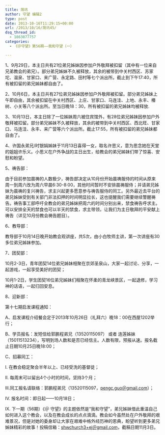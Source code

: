 ```yaml
---
title: 简讯
author: 守望 编辑2
type: post
date: 2013-10-16T11:29:15+00:00
url: /2013/10/16/简讯45/
dsq_thread_id:
  - 1863877757
categories:
  - 《＠守望》第56期——我和守望（一）

---
```

1、9月29日，本主日共有21位弟兄姊妹因参加户外敬拜被扣留<wbr />（其中有一位来自兄弟教会的弟兄）。部分弟兄姊妹不久被释放，<wbr />其余的被带到中关村西区、苏家坨、温泉、甘家口、来广营、<wbr />永定路、田村等七个派出所。截止到下午17:40，<wbr />所有被扣留的弟兄姊妹都自由了。

2、10月6日，本主日共有27位弟兄姊妹因参加户外敬拜被扣留<wbr />。部分弟兄姊妹上午即自由，其余被扣留在中关村西区、上庄、<wbr />甘家口、马连洼、上地、永丰、椿树、小关等八个派出所。至当日晚<wbr />18：30，所有被扣留的弟兄姊妹均被释放.

3、10月13日，本主日除了一位姊妹周六被住宾馆外，<wbr />有28位弟兄姊妹因参加户外敬拜被扣留。<wbr />部分弟兄姊妹不久被释放，其余的被带到中关村西区、西北旺、<wbr />甘家口、马连洼、永丰、来广营等六个派出所。截止17:55，<wbr />所有被扣留的弟兄姊妹都自由了。

4、许国永弟兄/时银娟姊妹于11月13日喜得一女，<wbr />取名许思义，意为思念她在天堂的姐姐许乐义。<wbr />小思义在户外争战的主日出生，给教会的弟兄姊妹们带了惊喜、<wbr />安慰和盼望。

5、祷告部：

由于目前参加晨祷的人数极少，祷告部决定从10月份开始晨祷服侍<wbr />的时间从原来周一到周六改为周六早晨6:30-8:00，<wbr />其他时间暂时不安排晨祷服侍；并请弟兄姊妹为晨祷的复兴祷告，<wbr />求主兴起更多愿意参与祷告服侍的同工。<wbr />另外最近去平台的弟兄姊妹受到有关部门非法扣押的时间明显拉长，<wbr />这也提醒我们需要继续警醒祷告。<wbr />祷告事工部呼吁全教会的弟兄姊妹把周六的时间分别出来，<wbr />禁食祷告呼求主。可以安排全天的禁食也可以半天的禁食，<wbr />求主带领，让我们为主日敬拜的平安献上祷告（详见10月份教会祷<wbr />告题目）。

6、教导部：

教导部于10月14日晚开始教会观讲座，共5次，<wbr />由小白牧师主讲，第一次讲座有30多位弟兄姊妹参加。

7、团契部：

10月2-3日，青年团契14位弟兄姊妹相聚在京郊圣泉<wbr />山，大家一起讨论、分享，一起游戏，一起享受美好的团契；

10月1-2日，学生团契16位弟兄姊妹们相聚在怀柔的<wbr />青龙峡景区，一起退修，学习神的话语，一起归回安息。

8、迎新部：

第十七期启发课程通知：

A、启发课程介绍餐会定于2013年10月26日（礼拜六）晚1<wbr />8：00在西屋1202举行；

B、学员报名：发短信给郭鹏程弟兄（13520115097） <wbr />或者 连莲姊妹（15011513234），<wbr />写明到场人数和是否已经信主。人数有限，预报从速。报名截止日期<wbr />10月25日晚18:00；

C、招募同工：

I. 在教会稳定聚会半年以上、已经受洗的基督徒；

II. 每周末可以留出4个小时的时间，坚持3个月；

III.同工报名请联络：郭鹏程弟兄（13520115097，<a href="mailto:pengc.guo＠gmail.com" target="_blank"><wbr />pengc.guo＠gmail.com</a>）；

IV. 报名时间：即日起——10月18日；

IX. 下一期（56期）《＠ 守望》的主题依然是“我和守望”，<wbr />弟兄姊妹借此重温自己如何进入这个教会，<wbr />以及在教会成长的点点滴滴。<wbr />教会如今虽然处在户外敬拜的艰难景况，<wbr />但是对她的委身却让大家在艰难中格外经历神的恩典，<wbr />盼望听到更多弟兄姊妹精彩的故事！投稿信箱：<a href="mailto:shwchurch3%2Bej＠gmail.com" target="_blank">shwchurch<wbr />3+ej＠gmail.com</a>，截稿日期11月3日。